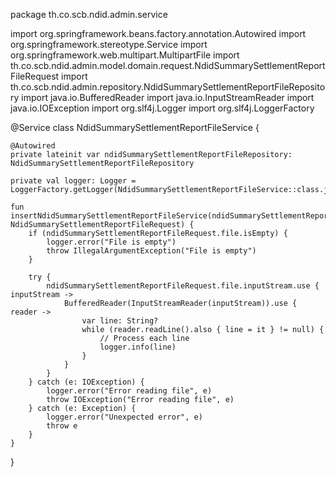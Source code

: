 package th.co.scb.ndid.admin.service

import org.springframework.beans.factory.annotation.Autowired
import org.springframework.stereotype.Service
import org.springframework.web.multipart.MultipartFile
import th.co.scb.ndid.admin.model.domain.request.NdidSummarySettlementReportFileRequest
import th.co.scb.ndid.admin.repository.NdidSummarySettlementReportFileRepository
import java.io.BufferedReader
import java.io.InputStreamReader
import java.io.IOException
import org.slf4j.Logger
import org.slf4j.LoggerFactory

@Service
class NdidSummarySettlementReportFileService {

    @Autowired
    private lateinit var ndidSummarySettlementReportFileRepository: NdidSummarySettlementReportFileRepository

    private val logger: Logger = LoggerFactory.getLogger(NdidSummarySettlementReportFileService::class.java)

    fun insertNdidSummarySettlementReportFileService(ndidSummarySettlementReportFileRequest: NdidSummarySettlementReportFileRequest) {
        if (ndidSummarySettlementReportFileRequest.file.isEmpty) {
            logger.error("File is empty")
            throw IllegalArgumentException("File is empty")
        }

        try {
            ndidSummarySettlementReportFileRequest.file.inputStream.use { inputStream ->
                BufferedReader(InputStreamReader(inputStream)).use { reader ->
                    var line: String?
                    while (reader.readLine().also { line = it } != null) {
                        // Process each line
                        logger.info(line)
                    }
                }
            }
        } catch (e: IOException) {
            logger.error("Error reading file", e)
            throw IOException("Error reading file", e)
        } catch (e: Exception) {
            logger.error("Unexpected error", e)
            throw e
        }
    }
}